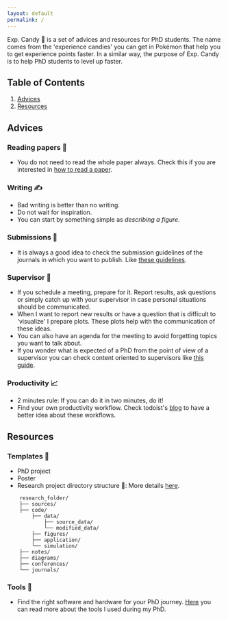 ```yaml
---
layout: default
permalink: /
---
```


Exp. Candy 🍬 is a set of advices and resources for PhD students. The name comes from the 'experience candies' you can get in Pokémon that help you to get experience points faster. In a similar way, the purpose of Exp. Candy is to help PhD students to level up faster.

## Table of Contents
1. [Advices](#advices)
2. [Resources](#resources)


## Advices

### Reading papers 📑

- You do not need to read the whole paper always. Check this if you are interested in [how to read a paper](https://dl.acm.org/doi/pdf/10.1145/1273445.1273458?casa_token=hFk2RjmkH50AAAAA:M4XqTF39CjM8F0jmrvyCncElNysNE8bfm-KcAOGzTEjh1UvJO3e3PkfyqZbLxAqXozcJEFFq3K4).

### Writing ✍️

- Bad writing is better than no writing. 
- Do not wait for inspiration.
- You can start by something simple as *describing a figure*.

### Submissions 📄

- It is always a good idea to check the submission guidelines of the journals in which you want to publish. Like [these guidelines](https://www.springer.com/journal/10596/submission-guidelines).

### Supervisor 🧙

- If you schedule a meeting, prepare for it. Report results, ask questions or simply catch up with your supervisor in case personal situations should be communicated.
- When I want to report new results or have a question that is difficult to 'visualize' I prepare plots. These plots help with the communication of these ideas.
- You can also have an agenda for the meeting to avoid forgetting topics you want to talk about.
- If you wonder what is expected of a PhD from the point of view of a supervisor you can check content oriented to supervisors like [this guide](https://www.ithinkwell.com.au/ebooks/ebook-supervising-phd-students).

### Productivity 📈

- 2 minutes rule: If you can do it in two minutes, do it!
- Find your own productivity workflow. Check todoist's [blog](https://blog.doist.com/) to have a better idea about these workflows.

## Resources

### Templates 📜

- PhD project
- Poster
- Research project directory structure 📂: More details [here](https://folk.ntnu.no/susanany/posts/a-directory-structure-for-research-projects/).

```tree
    research_folder/
    ├── sources/
    ├── code/
        ├── data/
            ├── source_data/
            └── modified_data/
        ├── figures/
        ├── application/
        └── simulation/
    ├── notes/
    ├── diagrams/
    ├── conferences/
    └── journals/
```

### Tools 🧰

- Find the right software and hardware for your PhD journey. [Here](https://folk.ntnu.no/susanany/posts/tools-research-workflow/) you can read more about the tools I used during my PhD.

